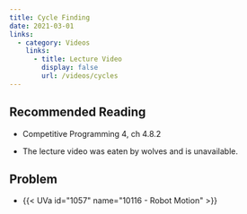 ```yaml
---
title: Cycle Finding
date: 2021-03-01
links:
  - category: Videos
    links:
      - title: Lecture Video
        display: false
        url: /videos/cycles
---
```


## Recommended Reading

 - Competitive Programming 4, ch 4.8.2

 - The lecture video was eaten by wolves and is unavailable.

## Problem

 - {{< UVa id="1057" name="10116 - Robot Motion" >}}

